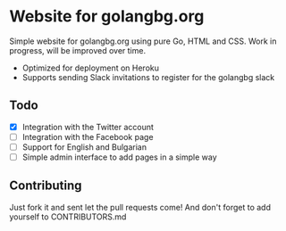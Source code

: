 # Website for golangbg.org
Simple website for golangbg.org using pure Go, HTML and CSS. Work in progress, will be improved over time. 

* Optimized for deployment on Heroku
* Supports sending Slack invitations to register for the golangbg slack

## Todo
- [X] Integration with the Twitter account
- [ ] Integration with the Facebook page
- [ ] Support for English and Bulgarian
- [ ] Simple admin interface to add pages in a simple way

## Contributing
Just fork it and sent let the pull requests come!
And don't forget to add yourself to CONTRIBUTORS.md
